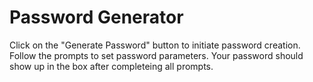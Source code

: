 # Password Generator

Click on the "Generate Password" button to initiate password creation. Follow the prompts to set password parameters.
Your password should show up in the box after completeing all prompts.